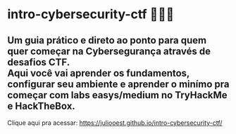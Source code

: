 # intro-cybersecurity-ctf 👩🏻‍💻


**Um guia prático e direto ao ponto para quem quer começar na Cybersegurança através de desafios CTF.**  
Aqui você vai aprender os fundamentos, configurar seu ambiente e aprender o minímo pra começar com labs easys/medium no **TryHackMe** e **HackTheBox**.
---

Clique aqui pra acessar:
https://juliooest.github.io/intro-cybersecurity-ctf/


